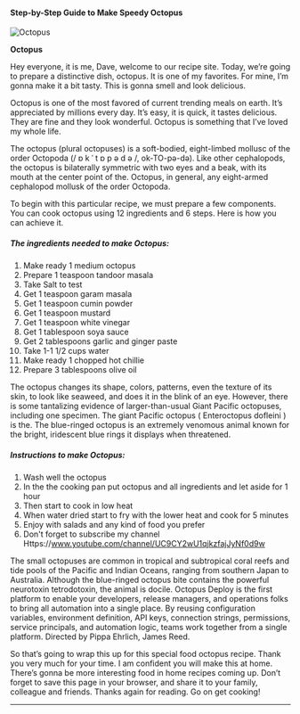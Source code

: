             

#### Step-by-Step Guide to Make Speedy Octopus

![Octopus](https://img-global.cpcdn.com/recipes/57618719cfce411e/751x532cq70/octopus-recipe-main-photo.jpg)

**Octopus**

Hey everyone, it is me, Dave, welcome to our recipe site. Today, we’re going to prepare a distinctive dish, octopus. It is one of my favorites. For mine, I’m gonna make it a bit tasty. This is gonna smell and look delicious.

Octopus is one of the most favored of current trending meals on earth. It’s appreciated by millions every day. It’s easy, it is quick, it tastes delicious. They are fine and they look wonderful. Octopus is something that I’ve loved my whole life.

The octopus (plural octopuses) is a soft-bodied, eight-limbed mollusc of the order Octopoda (/ ɒ k ˈ t ɒ p ə d ə /, ok-TO-pə-də). Like other cephalopods, the octopus is bilaterally symmetric with two eyes and a beak, with its mouth at the center point of the. Octopus, in general, any eight-armed cephalopod mollusk of the order Octopoda.

To begin with this particular recipe, we must prepare a few components. You can cook octopus using 12 ingredients and 6 steps. Here is how you can achieve it.

##### The ingredients needed to make Octopus:

1.  Make ready 1 medium octopus
2.  Prepare 1 teaspoon tandoor masala
3.  Take Salt to test
4.  Get 1 teaspoon garam masala
5.  Get 1 teaspoon cumin powder
6.  Get 1 teaspoon mustard
7.  Get 1 teaspoon white vinegar
8.  Get 1 tablespoon soya sauce
9.  Get 2 tablespoons garlic and ginger paste
10.  Take 1-1 1/2 cups water
11.  Make ready 1 chopped hot chillie
12.  Prepare 3 tablespoons olive oil

The octopus changes its shape, colors, patterns, even the texture of its skin, to look like seaweed, and does it in the blink of an eye. However, there is some tantalizing evidence of larger-than-usual Giant Pacific octopuses, including one specimen. The giant Pacific octopus ( Enteroctopus dofleini ) is the. The blue-ringed octopus is an extremely venomous animal known for the bright, iridescent blue rings it displays when threatened.

##### Instructions to make Octopus:

1.  Wash well the octopus
2.  In the the cooking pan put octopus and all ingredients and let aside for 1 hour
3.  Then start to cook in low heat
4.  When water dried start to fry with the lower heat and cook for 5 minutes
5.  Enjoy with salads and any kind of food you prefer
6.  Don't forget to subscribe my channel Https://www.youtube.com/channel/UC9CY2wU1qjkzfajJyNf0d9w

The small octopuses are common in tropical and subtropical coral reefs and tide pools of the Pacific and Indian Oceans, ranging from southern Japan to Australia. Although the blue-ringed octopus bite contains the powerful neurotoxin tetrodotoxin, the animal is docile. Octopus Deploy is the first platform to enable your developers, release managers, and operations folks to bring all automation into a single place. By reusing configuration variables, environment definition, API keys, connection strings, permissions, service principals, and automation logic, teams work together from a single platform. Directed by Pippa Ehrlich, James Reed.

So that’s going to wrap this up for this special food octopus recipe. Thank you very much for your time. I am confident you will make this at home. There’s gonna be more interesting food in home recipes coming up. Don’t forget to save this page in your browser, and share it to your family, colleague and friends. Thanks again for reading. Go on get cooking!

* * *